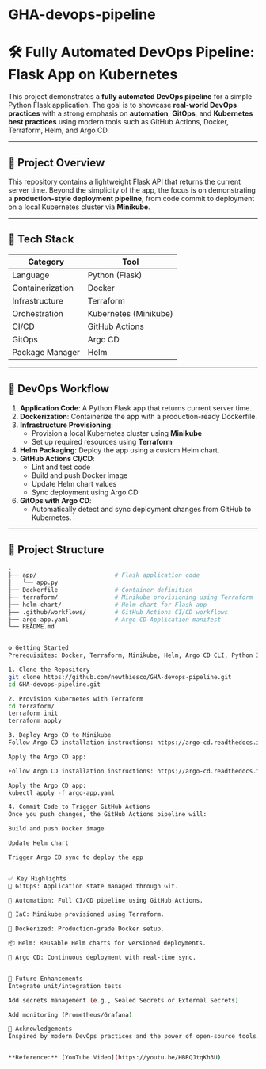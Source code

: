 # GHA-devops-pipeline
# 🛠️ Fully Automated DevOps Pipeline: Flask App on Kubernetes

This project demonstrates a **fully automated DevOps pipeline** for a simple Python Flask application. The goal is to showcase **real-world DevOps practices** with a strong emphasis on **automation**, **GitOps**, and **Kubernetes best practices** using modern tools such as GitHub Actions, Docker, Terraform, Helm, and Argo CD.

---

## 🚀 Project Overview

This repository contains a lightweight Flask API that returns the current server time. Beyond the simplicity of the app, the focus is on demonstrating a **production-style deployment pipeline**, from code commit to deployment on a local Kubernetes cluster via **Minikube**.

---

## 🧱 Tech Stack

| Category         | Tool                             |
|------------------|----------------------------------|
| Language         | Python (Flask)                   |
| Containerization | Docker                           |
| Infrastructure   | Terraform                        |
| Orchestration    | Kubernetes (Minikube)            |
| CI/CD            | GitHub Actions                   |
| GitOps           | Argo CD                          |
| Package Manager  | Helm                             |

---

## 🔄 DevOps Workflow

1. **Application Code**: A Python Flask app that returns current server time.
2. **Dockerization**: Containerize the app with a production-ready Dockerfile.
3. **Infrastructure Provisioning**:
   - Provision a local Kubernetes cluster using **Minikube**
   - Set up required resources using **Terraform**
4. **Helm Packaging**: Deploy the app using a custom Helm chart.
5. **GitHub Actions CI/CD**:
   - Lint and test code
   - Build and push Docker image
   - Update Helm chart values
   - Sync deployment using Argo CD
6. **GitOps with Argo CD**:
   - Automatically detect and sync deployment changes from GitHub to Kubernetes.

---

## 📂 Project Structure

```bash
.
├── app/                      # Flask application code
│   └── app.py
├── Dockerfile                # Container definition
├── terraform/                # Minikube provisioning using Terraform
├── helm-chart/               # Helm chart for Flask app
├── .github/workflows/        # GitHub Actions CI/CD workflows
├── argo-app.yaml             # Argo CD Application manifest
└── README.md


⚙️ Getting Started
Prerequisites: Docker, Terraform, Minikube, Helm, Argo CD CLI, Python 3.x

1. Clone the Repository
git clone https://github.com/newthiesco/GHA-devops-pipeline.git
cd GHA-devops-pipeline.git

2. Provision Kubernetes with Terraform
cd terraform/
terraform init
terraform apply

3. Deploy Argo CD to Minikube
Follow Argo CD installation instructions: https://argo-cd.readthedocs.io/en/stable/getting_started/

Apply the Argo CD app:

Follow Argo CD installation instructions: https://argo-cd.readthedocs.io/en/stable/getting_started/

Apply the Argo CD app:
kubectl apply -f argo-app.yaml

4. Commit Code to Trigger GitHub Actions
Once you push changes, the GitHub Actions pipeline will:

Build and push Docker image

Update Helm chart

Trigger Argo CD sync to deploy the app


✅ Key Highlights
🔁 GitOps: Application state managed through Git.

🧪 Automation: Full CI/CD pipeline using GitHub Actions.

🧱 IaC: Minikube provisioned using Terraform.

🐳 Dockerized: Production-grade Docker setup.

📦 Helm: Reusable Helm charts for versioned deployments.

🚀 Argo CD: Continuous deployment with real-time sync.


🧪 Future Enhancements
Integrate unit/integration tests

Add secrets management (e.g., Sealed Secrets or External Secrets)

Add monitoring (Prometheus/Grafana)

🙌 Acknowledgements
Inspired by modern DevOps practices and the power of open-source tools.


**Reference:** [YouTube Video](https://youtu.be/HBRQJtqKh3U)


